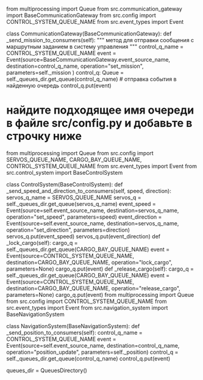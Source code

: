 from multiprocessing import Queue
from src.communication_gateway import BaseCommunicationGateway
from src.config import CONTROL_SYSTEM_QUEUE_NAME
from src.event_types import Event

class CommunicationGateway(BaseCommunicationGateway):
    def _send_mission_to_consumers(self):
        """ метод для отправки сообщения с маршрутным заданием в систему управления """
        control_q_name = CONTROL_SYSTEM_QUEUE_NAME
        event = Event(source=BaseCommunicationGateway.event_source_name,
                      destination=control_q_name,
                      operation="set_mission", parameters=self._mission
                      )
        control_q: Queue = self._queues_dir.get_queue(control_q_name)
        # отправка события в найденную очередь
        control_q.put(event)
# найдите подходящее имя очереди в файле src/config.py и добавьте в строчку ниже
from multiprocessing import Queue
from src.config import SERVOS_QUEUE_NAME, CARGO_BAY_QUEUE_NAME, CONTROL_SYSTEM_QUEUE_NAME
from src.event_types import Event
from src.control_system import BaseControlSystem

class ControlSystem(BaseControlSystem):
    def _send_speed_and_direction_to_consumers(self, speed, direction):
        servos_q_name = SERVOS_QUEUE_NAME
        servos_q = self._queues_dir.get_queue(servos_q_name)
        event_speed = Event(source=self.event_source_name,
                          destination=servos_q_name,
                          operation="set_speed",
                          parameters=speed)
        event_direction = Event(source=self.event_source_name,
                              destination=servos_q_name,
                              operation="set_direction",
                              parameters=direction)
        servos_q.put(event_speed)
        servos_q.put(event_direction)
    def _lock_cargo(self):
        cargo_q = self._queues_dir.get_queue(CARGO_BAY_QUEUE_NAME)
        event = Event(source=CONTROL_SYSTEM_QUEUE_NAME,
                     destination=CARGO_BAY_QUEUE_NAME,
                     operation="lock_cargo",
                     parameters=None)
        cargo_q.put(event)
    def _release_cargo(self):
        cargo_q = self._queues_dir.get_queue(CARGO_BAY_QUEUE_NAME)
        event = Event(source=CONTROL_SYSTEM_QUEUE_NAME,
                     destination=CARGO_BAY_QUEUE_NAME,
                     operation="release_cargo",
                     parameters=None)
        cargo_q.put(event)
from multiprocessing import Queue
from src.config import CONTROL_SYSTEM_QUEUE_NAME
from src.event_types import Event
from src.navigation_system import BaseNavigationSystem

class NavigationSystem(BaseNavigationSystem):
    def _send_position_to_consumers(self):
        control_q_name = CONTROL_SYSTEM_QUEUE_NAME
        event = Event(source=self.event_source_name,
                     destination=control_q_name,
                     operation="position_update",
                     parameters=self._position)
        control_q = self._queues_dir.get_queue(control_q_name)
        control_q.put(event)

queues_dir = QueuesDirectory()
